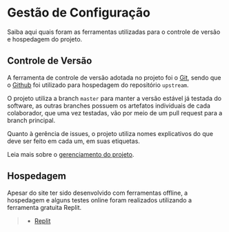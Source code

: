 # Gestão de Configuração

Saiba aqui quais foram as ferramentas utilizadas para o controle de
versão e hospedagem do projeto.

## Controle de Versão

A ferramenta de controle de versão adotada no projeto foi o
[Git](https://git-scm.com/), sendo que o [Github](https://github.com)
foi utilizado para hospedagem do repositório `upstream`.

O projeto utiliza a branch `master` para manter a versão estável já
testada do software, as outras branches possuem os artefatos
individuais de cada colaborador, que uma vez testadas, vão por meio
de um pull request para a branch principal.

Quanto à gerência de issues, o projeto utiliza nomes explicativos do
que deve ser feito em cada um, em suas etiquetas.

Leia mais sobre o [gerenciamento do projeto](https://github.com/ICEI-PUC-Minas-PMGCC-TI/tiaw-pmg-cc-m-20212-gamificacao-na-educacao/blob/master/Documentacao/5-Gerenciamento-Projeto.md).

## Hospedagem

Apesar do site ter sido desenvolvido com ferramentas offline, a
hospedagem e alguns testes online foram realizados utilizando a
ferramenta gratuita Replit.

> - [Replit](https://replit.com/)
